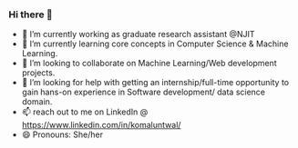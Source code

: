 ### Hi there 👋

- 🔭 I’m currently working as graduate research assistant @NJIT
- 🌱 I’m currently learning core concepts in Computer Science & Machine Learning.
- 👯 I’m looking to collaborate on Machine Learning/Web development projects.
- 🤔 I’m looking for help with getting an internship/full-time opportunity to gain hans-on experience in Software development/ data science domain.
- 📫 reach out to me on LinkedIn @ https://www.linkedin.com/in/komaluntwal/
- 😄 Pronouns: She/her


